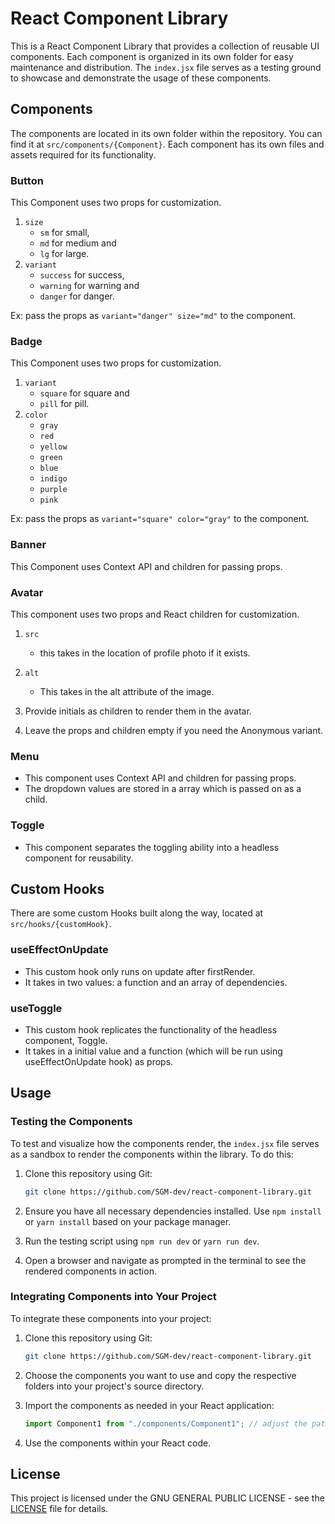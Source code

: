 # React Component Library

This is a React Component Library that provides a collection of reusable UI components. Each component is organized in its own folder for easy maintenance and distribution. The `index.jsx` file serves as a testing ground to showcase and demonstrate the usage of these components.

## Components

The components are located in its own folder within the repository. You can find it at `src/components/{Component}`. Each component has its own files and assets required for its functionality.

### Button

This Component uses two props for customization.

1.  `size`
    - `sm` for small,
    - `md` for medium and
    - `lg` for large.
2.  `variant`
    - `success` for success,
    - `warning` for warning and
    - `danger` for danger.

Ex: pass the props as `variant="danger" size="md"` to the component.

### Badge

This Component uses two props for customization.

1.  `variant`
    - `square` for square and
    - `pill` for pill.
2.  `color`
    - `gray`
    - `red`
    - `yellow`
    - `green`
    - `blue`
    - `indigo`
    - `purple`
    - `pink`

Ex: pass the props as `variant="square" color="gray"` to the component.

### Banner

This Component uses Context API and children for passing props.

### Avatar

This component uses two props and React children for customization.

1. `src`

   - this takes in the location of profile photo if it exists.

2. `alt`

   - This takes in the alt attribute of the image.

3. Provide initials as children to render them in the avatar.

4. Leave the props and children empty if you need the Anonymous variant.

### Menu

- This component uses Context API and children for passing props.
- The dropdown values are stored in a array which is passed on as a child.

### Toggle

- This component separates the toggling ability into a headless component for reusability.

## Custom Hooks

There are some custom Hooks built along the way, located at `src/hooks/{customHook}`.

### useEffectOnUpdate

- This custom hook only runs on update after firstRender.
- It takes in two values: a function and an array of dependencies.

### useToggle

- This custom hook replicates the functionality of the headless component, Toggle.
- It takes in a initial value and a function (which will be run using useEffectOnUpdate hook) as props.

## Usage

### Testing the Components

To test and visualize how the components render, the `index.jsx` file serves as a sandbox to render the components within the library. To do this:

1.  Clone this repository using Git:

    ```bash
    git clone https://github.com/SGM-dev/react-component-library.git
    ```

2.  Ensure you have all necessary dependencies installed. Use `npm install` or `yarn install` based on your package manager.
3.  Run the testing script using `npm run dev` or `yarn run dev`.
4.  Open a browser and navigate as prompted in the terminal to see the rendered components in action.

### Integrating Components into Your Project

To integrate these components into your project:

1. Clone this repository using Git:
   ```bash
   git clone https://github.com/SGM-dev/react-component-library.git
   ```
2. Choose the components you want to use and copy the respective folders into your project's source directory.

3. Import the components as needed in your React application:
   ```javascript
   import Component1 from "./components/Component1"; // adjust the path based on your project's structure
   ```
4. Use the components within your React code.

## License

This project is licensed under the GNU GENERAL PUBLIC LICENSE - see the [LICENSE](LICENSE) file for details.
